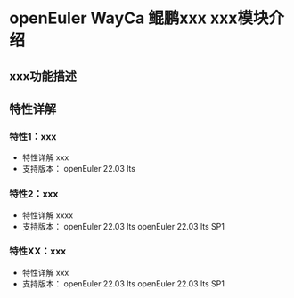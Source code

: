 
# openEuler WayCa 鲲鹏xxx xxx模块介绍

## xxx功能描述

## 特性详解

### 特性1：xxx
- 特性详解
xxx
- 支持版本： openEuler 22.03 lts

### 特性2：xxx
- 特性详解
xxxx
- 支持版本： openEuler 22.03 lts  openEuler 22.03 lts SP1

### 特性XX：xxx
- 特性详解
xxx
- 支持版本： openEuler 22.03 lts  openEuler 22.03 lts SP1